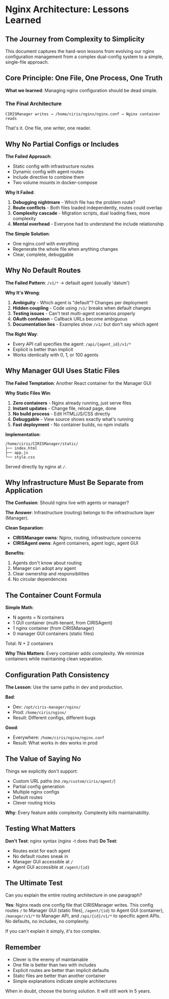 # Nginx Architecture: Lessons Learned

## The Journey from Complexity to Simplicity

This document captures the hard-won lessons from evolving our nginx configuration management from a complex dual-config system to a simple, single-file approach.

## Core Principle: One File, One Process, One Truth

**What we learned**: Managing nginx configuration should be dead simple.

### The Final Architecture

```
CIRISManager writes → /home/ciris/nginx/nginx.conf → Nginx container reads
```

That's it. One file, one writer, one reader.

## Why No Partial Configs or Includes

**The Failed Approach**:
- Static config with infrastructure routes
- Dynamic config with agent routes  
- Include directive to combine them
- Two volume mounts in docker-compose

**Why It Failed**:
1. **Debugging nightmare** - Which file has the problem route?
2. **Route conflicts** - Both files loaded independently, routes could overlap
3. **Complexity cascade** - Migration scripts, dual loading fixes, more complexity
4. **Mental overhead** - Everyone had to understand the include relationship

**The Simple Solution**:
- One nginx.conf with everything
- Regenerate the whole file when anything changes
- Clear, complete, debuggable

## Why No Default Routes

**The Failed Pattern**: `/v1/*` → default agent (usually 'datum')

**Why It's Wrong**:
1. **Ambiguity** - Which agent is "default"? Changes per deployment
2. **Hidden coupling** - Code using `/v1/` breaks when default changes  
3. **Testing issues** - Can't test multi-agent scenarios properly
4. **OAuth confusion** - Callback URLs become ambiguous
5. **Documentation lies** - Examples show `/v1/` but don't say which agent

**The Right Way**:
- Every API call specifies the agent: `/api/{agent_id}/v1/*`
- Explicit is better than implicit
- Works identically with 0, 1, or 100 agents

## Why Manager GUI Uses Static Files

**The Failed Temptation**: Another React container for the Manager GUI

**Why Static Files Win**:
1. **Zero containers** - Nginx already running, just serve files
2. **Instant updates** - Change file, reload page, done
3. **No build process** - Edit HTML/JS/CSS directly
4. **Debuggable** - View source shows exactly what's running
5. **Fast deployment** - No container builds, no npm installs

**Implementation**:
```
/home/ciris/CIRISManager/static/
├── index.html
├── app.js
└── style.css
```

Served directly by nginx at `/`.

## Why Infrastructure Must Be Separate from Application

**The Confusion**: Should nginx live with agents or manager?

**The Answer**: Infrastructure (routing) belongs to the infrastructure layer (Manager).

**Clean Separation**:
- **CIRISManager owns**: Nginx, routing, infrastructure concerns
- **CIRISAgent owns**: Agent containers, agent logic, agent GUI

**Benefits**:
1. Agents don't know about routing
2. Manager can adopt any agent
3. Clear ownership and responsibilities
4. No circular dependencies

## The Container Count Formula

**Simple Math**:
- N agents = N containers
- 1 GUI container (multi-tenant, from CIRISAgent)  
- 1 nginx container (from CIRISManager)
- 0 manager GUI containers (static files)

Total: N + 2 containers

**Why This Matters**: Every container adds complexity. We minimize containers while maintaining clean separation.

## Configuration Path Consistency

**The Lesson**: Use the same paths in dev and production.

**Bad**:
- Dev: `/opt/ciris-manager/nginx/`
- Prod: `/home/ciris/nginx/`
- Result: Different configs, different bugs

**Good**:
- Everywhere: `/home/ciris/nginx/nginx.conf`
- Result: What works in dev works in prod

## The Value of Saying No

Things we explicitly don't support:
- Custom URL paths (no `/my/custom/ciris/agent/`)
- Partial config generation
- Multiple nginx configs
- Default routes
- Clever routing tricks

**Why**: Every feature adds complexity. Complexity kills maintainability.

## Testing What Matters

**Don't Test**: nginx syntax (nginx -t does that)
**Do Test**: 
- Routes exist for each agent
- No default routes sneak in
- Manager GUI accessible at `/`
- Agent GUI accessible at `/agent/{id}`

## The Ultimate Test

Can you explain the entire routing architecture in one paragraph?

**Yes**: Nginx reads one config file that CIRISManager writes. This config routes `/` to Manager GUI (static files), `/agent/{id}` to Agent GUI (container), `/manager/v1/*` to Manager API, and `/api/{id}/v1/*` to specific agent APIs. No defaults, no includes, no complexity.

If you can't explain it simply, it's too complex.

## Remember

- Clever is the enemy of maintainable
- One file is better than two with includes  
- Explicit routes are better than implicit defaults
- Static files are better than another container
- Simple explanations indicate simple architectures

When in doubt, choose the boring solution. It will still work in 5 years.